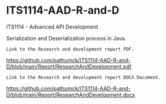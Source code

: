 # ITS1114-AAD-R-and-D

ITS1114 - Advanced API Development

Serialization and Deserialization process in Java.


    Link to the Research and development report PDF.
    
https://github.com/pathumck/ITS1114-AAD-R-and-D/blob/main/Report/ResearchAndDevelopment.pdf

    Link to the Research and development report DOCX Document.

https://github.com/pathumck/ITS1114-AAD-R-and-D/blob/main/Report/ResearchAndDevelopment.docx